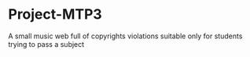 # Project-MTP3
A small music web full of copyrights violations suitable only for students trying to pass a subject
